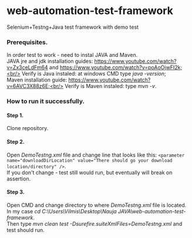 # web-automation-test-framework
Selenium+Testng+Java test framework with demo test

### Prerequisites.

In order test to work - need to instal JAVA and Maven.<br/>
JAVA jre and jdk installation guides: https://www.youtube.com/watch?v=Zx3ceLdFm64 and https://www.youtube.com/watch?v=poAoOjwFI2k;<br/>
Verify is Java instaled: at windows CMD type *java -version*;<br/>
Maven installation guide: https://www.youtube.com/watch?v=6AVC3X88z6E;<br/>
Verify is Maven instaled: type *mvn -v*.

### How to run it successfully.

#### Step 1.
Clone repository.

#### Step 2.
Open *DemoTestng.xml* file and change line that looks like this: `<parameter name="downloadDirLocation" value="There should go your download location/directory" />`.<br/>
If you don't change - test still would run, but eventually will break on assertion.

#### Step 3.
Open CMD and change directory to where *DemoTestng.xml* file is located.<br/>
In my case *cd C:\Users\Vilmis\Desktop\Nauja JAVA\web-automation-test-framework*.<br/>
Then type *mvn clean test -Dsurefire.suiteXmlFiles=DemoTestng.xml* and test should run.
